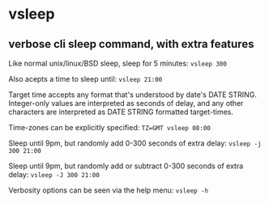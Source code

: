 # vsleep
## verbose cli sleep command, with extra features

Like normal unix/linux/BSD sleep, sleep for 5 minutes:
`vsleep 300`
      
Also acepts a time to sleep until:
`vsleep 21:00`

Target time accepts any format that's understood by date's DATE STRING. Integer-only values are interpreted as seconds of delay, and any other characters are interpreted as DATE STRING formatted target-times.

Time-zones can be explicitly specified:
`TZ=GMT vsleep 08:00`

Sleep until 9pm, but randomly add 0-300 seconds of extra delay:
`vsleep -j 300 21:00`

Sleep until 9pm, but randomly add or subtract 0-300 seconds of extra delay:
`vsleep -J 300 21:00`

Verbosity options can be seen via the help menu:
`vsleep -h`

